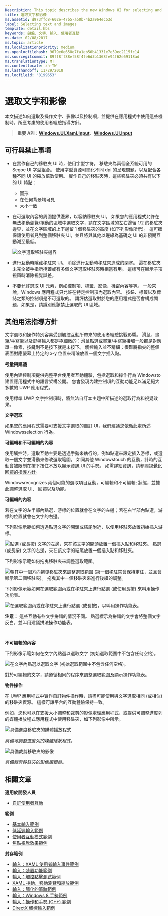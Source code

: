 ```yaml
---
Description: This topic describes the new Windows UI for selecting and manipulating text, images, and controls and provides user experience guidelines that should be considered when using these new selection and manipulation mechanisms in your UWP app.
title: 選取文字和影像
ms.assetid: d973ffd8-602e-47b5-ab0b-4b2a964ec53d
label: Selecting text and images
template: detail.hbs
keywords: 鍵盤、文字、輸入、使用者互動
ms.date: 02/08/2017
ms.topic: article
ms.localizationpriority: medium
ms.openlocfilehash: 9679e6e658e7fa1eb50b41331e7e59ec2115fc14
ms.sourcegitcommit: 89ff8ff88ef58f4fe6d3b1368fe94f62e59118ad
ms.translationtype: MT
ms.contentlocale: zh-TW
ms.lasthandoff: 11/29/2018
ms.locfileid: "8199653"
---
```

# <a name="selecting-text-and-images"></a>選取文字和影像


本文描述如何選取及操作文字、影像以及控制項，並提供在應用程式中使用這些機制時，所應考慮的使用者經驗指導方針。

> **重要 API**：[**Windows.UI.Xaml.Input**](https://msdn.microsoft.com/library/windows/apps/br227994)、[**Windows.UI.Input**](https://msdn.microsoft.com/library/windows/apps/br242084)
 


## <a name="dos-and-donts"></a>可行與禁止事項


-   在實作自己的移駐夾 UI 時，使用字型字符。 移駐夾為兩個全系統可用的 Segoe UI 字型組合。 使用字型資源可簡化不同 dpi 的呈現問題，以及配合各種不同 UI 的縮放倍數使用。 實作自己的移駐夾時，這些移駐夾必須共有以下的 UI 特點：

    -   圓形
    -   在任何背景均可見
    -   大小一致
-   在可選取內容的周圍提供邊界，以容納移駐夾 UI。 如果您的應用程式允許在無法移動瀏覽/捲動的區域中選取文字，請在文字區域的左右邊留 1/2 的移駐夾邊界，並在文字區域的上下邊留 1 個移駐夾的高度 (如下列影像所示)。 這可確保讓使用者見到整個移駐夾 UI，並且將與其他以邊緣為基礎之 UI 的非預期互動減至最低。

    ![文字選取移駐夾邊界](images/textselection-gripper-margins.png)

-   進行互動時隱藏移駐夾 UI。 消除進行互動時移駐夾造成的閉塞。 這在移駐夾未完全被手指所掩蓋或有多個文字選取移駐夾時相當有用。 這樣可在顯示子項視窗時消除視覺誤差。

-   不要允許選取 UI 元素，例如控制項、標籤、影像、機密內容等等。 一般來說，Windows 應用程式只允許在特定控制項內選取內容。 按鈕、標籤以及標誌之類的控制項是不可選取的。 請評估選取對於您的應用程式是否會構成問題，如果是，請識別應該禁止選取的 UI 區域。 

## <a name="additional-usage-guidance"></a>其他用法指導方針


文字選取和操作特別容易受到觸控互動所帶來的使用者經驗挑戰影響。 滑鼠、畫筆/手寫筆以及鍵盤輸入都是極細微的：滑鼠點選或畫筆/手寫筆接觸一般都是對應單一像素，按鍵則不是按下就是未按下。 觸控輸入並不精細；很難將指尖的整個表面對應螢幕上特定的 x-y 位置來精確放置一個文字插入點。

**考量與建議**

使用內建控制項提供完整平台使用者互動體驗，包括選取和操作行為 Windowsto 建置應用程式中的語言架構公開。 您會發現內建控制項的互動功能足以滿足絕大多數的 UWP 應用程式。

使用標準 UWP 文字控制項時，將無法自訂本主題中所描述的選取行為和視覺效果。

**文字選取**

如果您的應用程式需要可支援文字選取的自訂 UI，我們建議您依循此處所述 Windowsselection 行為。

**可編輯和不可編輯的內容**


使用觸控時，選取互動主要是透過手勢來執行的，例如點選來設定插入游標，或選取一個文字並滑動來修改選取範圍。 如同其他 Windowstouch 的互動，計時的互動會被限制在按下按住不放以顯示資訊 UI 的手勢。 如需詳細資訊，請參閱[視覺化回饋的指導方針](guidelines-for-visualfeedback.md)。

Windowsrecognizes 兩個可能的選取項目互動，可編輯和不可編輯; 狀態，並據此調整選取 UI、 回饋以及功能。

**可編輯的內容**

若在文字的左半部內點選，游標的位置就會在文字的左邊；若在右半部內點選，游標的位置就會在文字的右邊。

下列影像示範如何透過點選文字的開頭或結尾附近，以使用移駐夾放置初始插入游標。

![點選 (或長按) 文字的左邊，來在該文字的開頭放置一個插入點和移駐夾。 點選 (或長按) 文字的右邊，來在該文字的結尾放置一個插入點和移駐夾。](images/textselection-place-caret.png)

下列影像示範如何拖曳移駐夾來調整選取範圍。

![朝其中一個方向拖曳移駐夾來調整選取範圍 (第一個移駐夾會保持定住，並且會顯示第二個移駐夾)。 拖曳其中一個移駐夾來進行後續的調整。](images/adjust-selection.png)

下列影像示範如何在選取範圍內或在移駐夾上進行點選 (或使用長按) 來叫用操作功能表。

![在選取範圍內或在移駐夾上進行點選 (或長按)，以叫用操作功能表。](images/textselection-show-context.png)

**注意：** 這些互動有些文字拼錯的情況不同。 點選標示為拼錯的文字會將整個文字反白，並叫用建議拼法操作功能表。

 

**不可編輯的內容**

下列影像示範如何在文字內點選以選取文字 (初始選取範圍中不包含任何空格)。

![在文字內點選以選取文字 (初始選取範圍中不包含任何空格)。](images/select-word.png)

對於可編輯的文字，請遵循相同的程序來調整選取範圍及顯示操作功能表。

**物件操作**

在 UWP 應用程式中實作自訂物件操作時，請盡可能使用與文字選取相同 (或相似) 的移駐夾資源。 這樣可讓平台的互動體驗保持一致。

例如，您也可以在支援大小調整和裁剪的影像處理應用程式，或提供可調整進度列的媒體播放程式應用程式中使用移駐夾，如下列影像中所示。

![具備進度移駐夾的媒體播放程式](images/gripper-mediaplayer.png)

*具備可調整進度列的媒體播放程式。*

![具備裁剪移駐夾的影像](images/gripper-imagemanip.png)

*具備裁剪移駐夾的影像編輯器。*

## <a name="related-articles"></a>相關文章



**適用於開發人員**
* [自訂使用者互動](https://msdn.microsoft.com/library/windows/apps/mt185599)

**範例**
* [基本輸入範例](https://go.microsoft.com/fwlink/p/?LinkID=620302)
* [低延遲輸入範例](https://go.microsoft.com/fwlink/p/?LinkID=620304)
* [使用者互動模式範例](https://go.microsoft.com/fwlink/p/?LinkID=619894)
* [焦點視覺效果範例](https://go.microsoft.com/fwlink/p/?LinkID=619895)

**封存範例**
* [輸入：XAML 使用者輸入事件範例](https://go.microsoft.com/fwlink/p/?linkid=226855)
* [輸入：裝置功能範例](https://go.microsoft.com/fwlink/p/?linkid=231530)
* [輸入：觸控點擊測試範例](https://go.microsoft.com/fwlink/p/?linkid=231590)
* [XAML 捲動、移動瀏覽和縮放範例](https://go.microsoft.com/fwlink/p/?linkid=251717)
* [輸入：簡化的筆跡範例](https://go.microsoft.com/fwlink/p/?linkid=246570)
* [輸入：Windows 8 手勢範例](https://go.microsoft.com/fwlink/p/?LinkId=264995)
* [輸入：操作和手勢 (C++) 範例](https://go.microsoft.com/fwlink/p/?linkid=231605)
* [DirectX 觸控輸入範例](https://go.microsoft.com/fwlink/p/?LinkID=231627)
 

 




